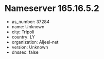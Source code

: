# Nameserver 165.16.5.2

* as_number: 37284
* name: Unknown
* city: Tripoli
* country: LY
* organization: Aljeel-net
* version: Unknown
* dnssec: false

